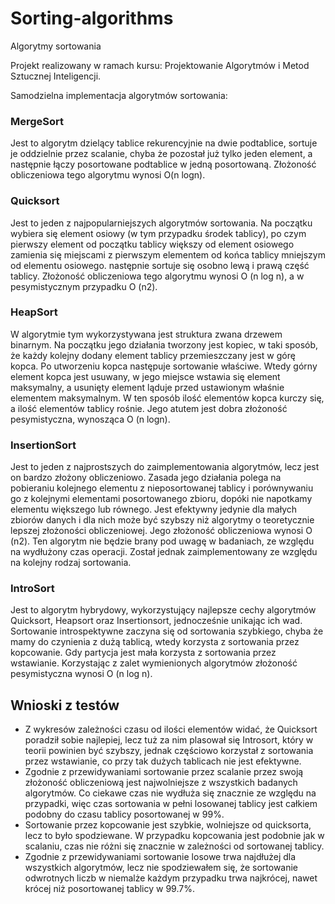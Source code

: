 # Sorting-algorithms
Algorytmy sortowania 

Projekt realizowany w ramach kursu: Projektowanie Algorytmów i Metod Sztucznej Inteligencji.

Samodzielna implementacja algorytmów sortowania:

### MergeSort
Jest to algorytm dzielący tablice rekurencyjnie na dwie podtablice, sortuje je oddzielnie przez scalanie, chyba że pozostał już tylko jeden element, a następnie łączy posortowane podtablice w jedną posortowaną. Złożoność obliczeniowa tego algorytmu wynosi O(n logn).

### Quicksort
Jest to jeden z najpopularniejszych algorytmów sortowania. Na początku wybiera się element osiowy (w tym przypadku środek tablicy), po czym pierwszy element od początku tablicy większy od element osiowego zamienia się miejscami z pierwszym elementem od końca tablicy mniejszym od elementu osiowego. następnie sortuje się osobno lewą i prawą część tablicy. Złożoność obliczeniowa tego algorytmu wynosi O (n log n), a w pesymistycznym przypadku O (n2).

### HeapSort
W algorytmie tym wykorzystywana jest struktura zwana drzewem binarnym. Na początku jego działania tworzony jest kopiec, w taki sposób, że każdy kolejny dodany element tablicy przemieszczany jest w górę kopca. Po utworzeniu kopca następuje sortowanie właściwe. Wtedy górny element kopca jest usuwany, w jego miejsce wstawia się element maksymalny, a usunięty element ląduje przed ustawionym właśnie elementem maksymalnym. W ten sposób ilość elementów kopca kurczy się, a ilość elementów tablicy rośnie. Jego atutem jest dobra złożoność pesymistyczna, wynosząca O (n logn).

### InsertionSort
Jest to jeden z najprostszych do zaimplementowania algorytmów, lecz jest on bardzo złożony obliczeniowo. Zasada jego działania polega na pobieraniu kolejnego elementu z nieposortowanej tablicy i porównywaniu go z kolejnymi elementami posortowanego zbioru, dopóki nie napotkamy elementu większego lub równego. Jest efektywny jedynie dla małych zbiorów danych i dla nich może być szybszy niż algorytmy o teoretycznie lepszej złożoności obliczeniowej. Jego złożoność obliczeniowa wynosi O (n2). Ten algorytm nie będzie brany pod uwagę w badaniach, ze względu na wydłużony czas operacji. Został jednak zaimplementowany ze względu na kolejny rodzaj sortowania.

### IntroSort
Jest to algorytm hybrydowy, wykorzystujący najlepsze cechy algorytmów Quicksort, Heapsort oraz Insertionsort, jednocześnie unikając ich wad. Sortowanie introspektywne zaczyna się od sortowania szybkiego, chyba że mamy do czynienia z dużą tablicą, wtedy korzysta z sortowania przez kopcowanie. Gdy partycja jest mała korzysta z sortowania przez wstawianie. Korzystając z zalet wymienionych algorytmów złożoność pesymistyczna wynosi O (n log n).

## Wnioski z testów
- Z wykresów zależności czasu od ilości elementów widać, że Quicksort poradził sobie najlepiej, lecz tuż za nim plasował się Introsort, który w teorii powinien być szybszy, jednak częściowo korzystał z sortowania przez wstawianie, co przy tak dużych tablicach nie jest efektywne.
- Zgodnie z przewidywaniami sortowanie przez scalanie przez swoją złożoność obliczeniową jest najwolniejsze z wszystkich badanych algorytmów. Co ciekawe czas nie wydłuża się znacznie ze względu na przypadki, więc czas sortowania w pełni losowanej tablicy jest całkiem podobny do czasu tablicy posortowanej w 99%.
- Sortowanie przez kopcowanie jest szybkie, wolniejsze od quicksorta, lecz to było spodziewane. W przypadku kopcowania jest podobnie jak w scalaniu, czas nie różni się znacznie w zależności od sortowanej tablicy.
- Zgodnie z przewidywaniami sortowanie losowe trwa najdłużej dla wszystkich algorytmów, lecz nie spodziewałem się, że sortowanie odwrotnych liczb w niemalże każdym przypadku trwa najkrócej, nawet krócej niż posortowanej tablicy w 99.7%.
